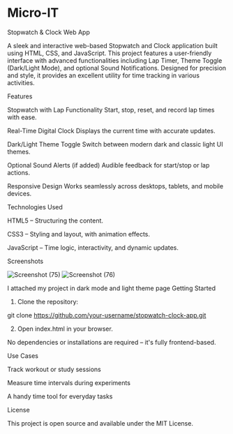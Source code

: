 # Micro-IT
Stopwatch & Clock Web App

A sleek and interactive web-based Stopwatch and Clock application built using HTML, CSS, and JavaScript. This project features a user-friendly interface with advanced functionalities including Lap Timer, Theme Toggle (Dark/Light Mode), and optional Sound Notifications. Designed for precision and style, it provides an excellent utility for time tracking in various activities.

Features

Stopwatch with Lap Functionality
Start, stop, reset, and record lap times with ease.

Real-Time Digital Clock
Displays the current time with accurate updates.

Dark/Light Theme Toggle
Switch between modern dark and classic light UI themes.

Optional Sound Alerts (if added)
Audible feedback for start/stop or lap actions.

Responsive Design
Works seamlessly across desktops, tablets, and mobile devices.


Technologies Used

HTML5 – Structuring the content.

CSS3 – Styling and layout, with animation effects.

JavaScript – Time logic, interactivity, and dynamic updates.


Screenshots

![Screenshot (75)](https://github.com/user-attachments/assets/f3d086e2-7d9e-423b-af83-fcdf7775a021)
![Screenshot (76)](https://github.com/user-attachments/assets/e406eb41-3e2b-4cef-83b7-efa4a10ad42e)

I attached my project in dark mode and light theme page
Getting Started

1. Clone the repository:

git clone https://github.com/your-username/stopwatch-clock-app.git


2. Open index.html in your browser.



No dependencies or installations are required – it's fully frontend-based.

Use Cases

Track workout or study sessions

Measure time intervals during experiments

A handy time tool for everyday tasks


License

This project is open source and available under the MIT License.
